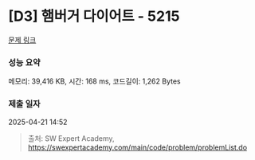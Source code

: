 # [D3] 햄버거 다이어트 - 5215 

[문제 링크](https://swexpertacademy.com/main/code/problem/problemDetail.do?contestProbId=AWT-lPB6dHUDFAVT) 

### 성능 요약

메모리: 39,416 KB, 시간: 168 ms, 코드길이: 1,262 Bytes

### 제출 일자

2025-04-21 14:52



> 출처: SW Expert Academy, https://swexpertacademy.com/main/code/problem/problemList.do